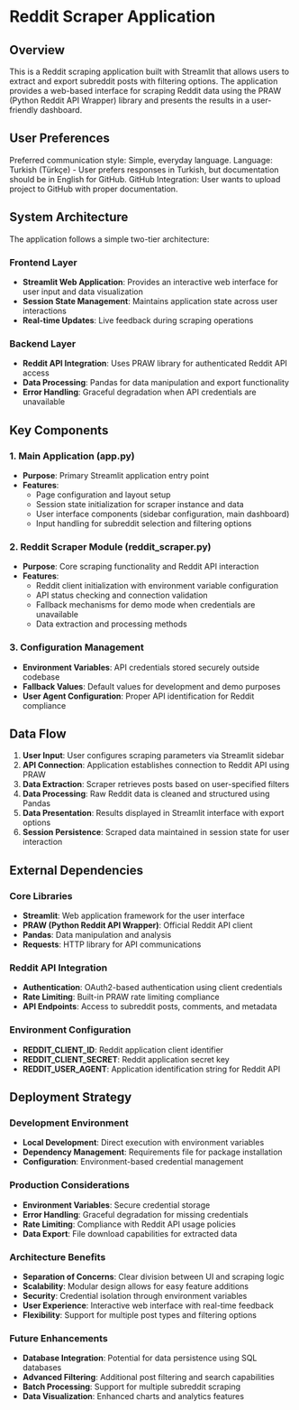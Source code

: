 # Reddit Scraper Application

## Overview

This is a Reddit scraping application built with Streamlit that allows users to extract and export subreddit posts with filtering options. The application provides a web-based interface for scraping Reddit data using the PRAW (Python Reddit API Wrapper) library and presents the results in a user-friendly dashboard.

## User Preferences

Preferred communication style: Simple, everyday language.
Language: Turkish (Türkçe) - User prefers responses in Turkish, but documentation should be in English for GitHub.
GitHub Integration: User wants to upload project to GitHub with proper documentation.

## System Architecture

The application follows a simple two-tier architecture:

### Frontend Layer
- **Streamlit Web Application**: Provides an interactive web interface for user input and data visualization
- **Session State Management**: Maintains application state across user interactions
- **Real-time Updates**: Live feedback during scraping operations

### Backend Layer
- **Reddit API Integration**: Uses PRAW library for authenticated Reddit API access
- **Data Processing**: Pandas for data manipulation and export functionality
- **Error Handling**: Graceful degradation when API credentials are unavailable

## Key Components

### 1. Main Application (app.py)
- **Purpose**: Primary Streamlit application entry point
- **Features**:
  - Page configuration and layout setup
  - Session state initialization for scraper instance and data
  - User interface components (sidebar configuration, main dashboard)
  - Input handling for subreddit selection and filtering options

### 2. Reddit Scraper Module (reddit_scraper.py)
- **Purpose**: Core scraping functionality and Reddit API interaction
- **Features**:
  - Reddit client initialization with environment variable configuration
  - API status checking and connection validation
  - Fallback mechanisms for demo mode when credentials are unavailable
  - Data extraction and processing methods

### 3. Configuration Management
- **Environment Variables**: API credentials stored securely outside codebase
- **Fallback Values**: Default values for development and demo purposes
- **User Agent Configuration**: Proper API identification for Reddit compliance

## Data Flow

1. **User Input**: User configures scraping parameters via Streamlit sidebar
2. **API Connection**: Application establishes connection to Reddit API using PRAW
3. **Data Extraction**: Scraper retrieves posts based on user-specified filters
4. **Data Processing**: Raw Reddit data is cleaned and structured using Pandas
5. **Data Presentation**: Results displayed in Streamlit interface with export options
6. **Session Persistence**: Scraped data maintained in session state for user interaction

## External Dependencies

### Core Libraries
- **Streamlit**: Web application framework for the user interface
- **PRAW (Python Reddit API Wrapper)**: Official Reddit API client
- **Pandas**: Data manipulation and analysis
- **Requests**: HTTP library for API communications

### Reddit API Integration
- **Authentication**: OAuth2-based authentication using client credentials
- **Rate Limiting**: Built-in PRAW rate limiting compliance
- **API Endpoints**: Access to subreddit posts, comments, and metadata

### Environment Configuration
- **REDDIT_CLIENT_ID**: Reddit application client identifier
- **REDDIT_CLIENT_SECRET**: Reddit application secret key
- **REDDIT_USER_AGENT**: Application identification string for Reddit API

## Deployment Strategy

### Development Environment
- **Local Development**: Direct execution with environment variables
- **Dependency Management**: Requirements file for package installation
- **Configuration**: Environment-based credential management

### Production Considerations
- **Environment Variables**: Secure credential storage
- **Error Handling**: Graceful degradation for missing credentials
- **Rate Limiting**: Compliance with Reddit API usage policies
- **Data Export**: File download capabilities for extracted data

### Architecture Benefits
- **Separation of Concerns**: Clear division between UI and scraping logic
- **Scalability**: Modular design allows for easy feature additions
- **Security**: Credential isolation through environment variables
- **User Experience**: Interactive web interface with real-time feedback
- **Flexibility**: Support for multiple post types and filtering options

### Future Enhancements
- **Database Integration**: Potential for data persistence using SQL databases
- **Advanced Filtering**: Additional post filtering and search capabilities
- **Batch Processing**: Support for multiple subreddit scraping
- **Data Visualization**: Enhanced charts and analytics features